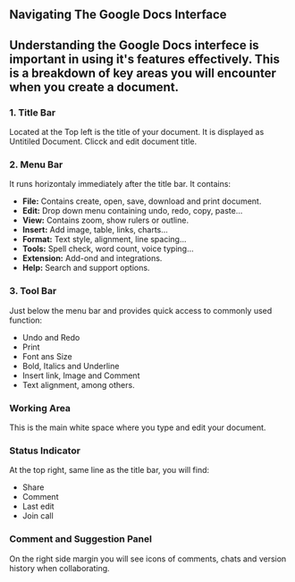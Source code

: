 ## Navigating The Google Docs Interface
Understanding the Google Docs interfece is important in using it's features effectively. This is a breakdown of key areas you will encounter when you create a document. 
---
### 1. Title Bar
Located at the Top left is the title of your document. It is displayed as Untitiled Document. Clicck and edit document title. 
### 2. Menu Bar
It runs horizontaly immediately after the title bar. It contains:
- **File:** Contains create, open, save, download and print document. 
- **Edit:** Drop down menu containing undo, redo, copy, paste...
- **View:** Contains zoom, show rulers or outline.
- **Insert:** Add image, table, links, charts...
- **Format:** Text style, alignment, line spacing...
- **Tools:** Spell check, word count, voice typing...
- **Extension:** Add-ond and integrations.
- **Help:** Search and support options.

### 3. Tool Bar
Just below the menu bar and provides quick access to commonly used function:
- Undo and Redo
- Print
- Font ans Size
- Bold, Italics and Underline
- Insert link, Image and Comment
- Text alignment, among others.

### Working Area
This is the main white space where you type and edit your document.

### Status Indicator
At the top right, same line as the title bar, you will find:
- Share
- Comment 
- Last edit 
- Join call

### Comment and Suggestion Panel
On the right side margin you will see icons of comments, chats and version history when collaborating.


